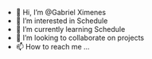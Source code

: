 - 👋 Hi, I’m @Gabriel Ximenes
- 👀 I’m interested in Schedule
- 🌱 I’m currently learning Schedule
- 💞️ I’m looking to collaborate on projects
- 📫 How to reach me ...

<!---
GabrielXDS/GabrielXDS is a ✨ special ✨ repository because its `README.md` (this file) appears on your GitHub profile.
You can click the Preview link to take a look at your changes.
--->
